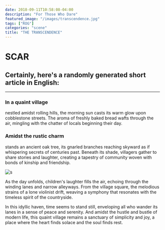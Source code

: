 ```yaml
---
date: 2018-09-11T10:58:08-04:00
description: "For Those Who Dare"
featured_image: "/images/transcendence.jpg"
tags: ["ROG"]
categories: "scene"
title: "THE TRANSCENDENCE"
---
```

# SCAR



## Certainly, here's a randomly generated short article in English:

---

### In a quaint village 

nestled amidst rolling hills, the morning sun casts its warm glow upon cobblestone streets. The aroma of freshly baked bread wafts through the air, mingling with the chatter of locals beginning their day.



### Amidst the rustic charm 

stands an ancient oak tree, its gnarled branches reaching skyward as if whispering secrets of centuries past. Beneath its shade, villagers gather to share stories and laughter, creating a tapestry of community woven with bonds of kinship and friendship.

![s](/images/s.jpg)



As the day unfolds, children's laughter fills the air, echoing through the winding lanes and narrow alleyways. From the village square, the melodious strains of a lone violinist drift, weaving a symphony that resonates with the timeless spirit of the countryside.

In this idyllic haven, time seems to stand still, enveloping all who wander its lanes in a sense of peace and serenity. And amidst the hustle and bustle of modern life, this quaint village remains a sanctuary of simplicity and joy, a place where the heart finds solace and the soul finds rest.
